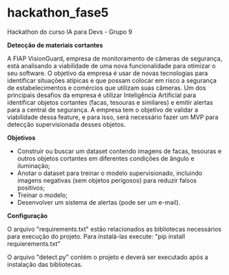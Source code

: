 # hackathon_fase5
Hackathon do curso IA para Devs - Grupo 9

**Detecção de materiais cortantes**

  A FIAP VisionGuard, empresa de monitoramento de câmeras de
segurança, está analisando a viabilidade de uma nova funcionalidade para
otimizar o seu software.
  O objetivo da empresa é usar de novas tecnologias para identificar
situações atípicas e que possam colocar em risco a segurança de
estabelecimentos e comércios que utilizam suas câmeras.
  Um dos principais desafios da empresa é utilizar Inteligência Artificial
para identificar objetos cortantes (facas, tesouras e similares) e emitir alertas
para a central de segurança.
  A empresa tem o objetivo de validar a viabilidade dessa feature, e para
isso, será necessário fazer um MVP para detecção supervisionada desses
objetos.

**Objetivos**

- Construir ou buscar um dataset contendo imagens de facas, tesouras e
outros objetos cortantes em diferentes condições de ângulo e
iluminação;
- Anotar o dataset para treinar o modelo supervisionado, incluindo
imagens negativas (sem objetos perigosos) para reduzir falsos positivos;
- Treinar o modelo;
- Desenvolver um sistema de alertas (pode ser um e-mail).
  
**Configuração**

O arquivo "requirements.txt" estão relacionados as bibliotecas necessários para execução do projeto.
Para instalá-las execute: "pip install requierements.txt"

O arquivo "detect.py" contém o projeto e deverá ser executado após a instalação das bibliotecas.
